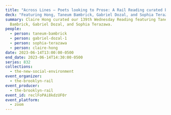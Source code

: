 ```yaml
---
title: "Across Lines — Poets looking to Prose: A Rail Reading curated by Claire Hong"
deck: "Featuring Hong, Taneum Bambrick, Gabriel Dozal, and Sophia Terazawa "
summary: Claire Hong curated our 139th Wednesday Reading featuring Taneum
  Bambrick, Gabriel Dozal, and Sophia Terazawa.
people:
  - person: taneum-bambrick
  - person: gabriel-dozal-1
  - person: sophia-terazawa
  - person: claire-hong
date: 2023-06-14T13:00:00-0500
end_date: 2023-06-14T14:30:00-0500
series: 832
collections:
  - the-new-social-environment
event_organizer:
  - the-brooklyn-rail
event_producer:
  - the-brooklyn-rail
event_id: reclFoPAi8kdzUF0r
event_platform:
  - zoom
---
```

